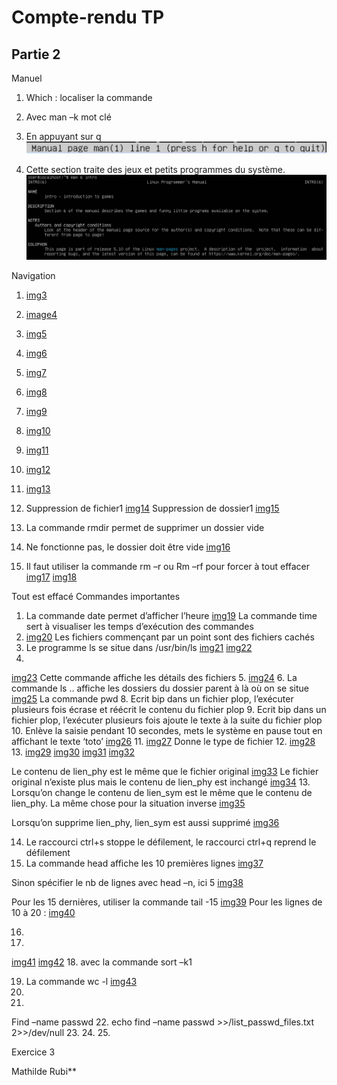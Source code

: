 # Compte-rendu TP

## Partie 2
Manuel
1.	Which : localiser la commande
2.	Avec man –k mot clé
3.	En appuyant sur q
![img1](image/image1.png)
 
4.	 Cette section traite des jeux et petits programmes du système.
![img2](image/image2.png)
 

Navigation
1.	 [img3](imag/image3.png)
2.	 [image4](image/image4.png)
3.	 [img5](image/image5.png)
4.	 [img6](image/image6.png)
5.	 [img7](image/image7.png)
6.	 [img8](image/image8.png)
7.	 [img9](image/image9.png)
8.	 [img10](image/image10.png)
9.	 [img11](image/image11.png)
10.	 [img12](image/image12)
11.	 [img13](image/image13.png)
 
8.	Suppression de fichier1
 [img14](image/image14/png)
Suppression de dossier1
 [img15](image/image15.png)

9.	La commande rmdir permet de supprimer un dossier vide
10.	Ne fonctionne pas, le dossier doit être vide
 [img16](image/image16.png)
11.	Il faut utiliser la commande rm –r ou Rm –rf pour forcer à tout effacer
 [img17](image/image17.png)
 [img18](image/image18.png)
 
Tout est effacé
Commandes importantes
1.	La commande date permet d’afficher l’heure
 [img19](image/image19.png)
La commande time sert à visualiser les temps d’exécution des commandes
2.	 [img20](image/image20.png)
Les fichiers commençant par un point sont des fichiers cachés
3.	Le programme ls se situe dans /usr/bin/ls
  [img21](image/image21.png)
  [img22](image/image22.png)
4.
[img23](image/image23.png)
Cette commande affiche les détails des fichiers
5.	 [img24](image/image24.png)
6.	La commande ls .. affiche les dossiers du dossier parent à là où on se situe
[img25](image/image25.png)
La commande pwd
8.	Ecrit bip dans un fichier plop, l’exécuter plusieurs fois écrase et réécrit le contenu du fichier plop
9.	Ecrit bip dans un fichier plop, l’exécuter plusieurs fois ajoute le texte à la suite du fichier plop
10.	Enlève la saisie pendant 10 secondes, mets le système en pause tout en affichant le texte ‘toto’
 [img26](image/image26.png)
11.	 [img27](image/image27.png)
Donne le type de fichier
12.	 [img28](image/image28.png)
13.	 [img29](image/image29.png)
[img30](imagr/image30.png)
[img31](image/imag31.png)
[img32](image/image32.png)

Le contenu de lien_phy est le même que le fichier original
 [img33](image/image33.png)
Le fichier original n’existe plus mais le contenu de lien_phy est inchangé
[img34](image/image34.png)
13.	 
Lorsqu’on change le contenu de lien_sym est le même que le contenu de lien_phy.
La même chose pour la situation inverse
[img35](image/image35.png)

Lorsqu’on supprime lien_phy, lien_sym est aussi supprimé
[img36](image/image36.png)

14.	Le raccourci ctrl+s stoppe le défilement, le raccourci ctrl+q reprend le défilement
15.	La commande head affiche les 10 premières lignes
[img37](image/image37.png)
 
 
Sinon spécifier le nb de lignes avec head –n, ici 5
[img38](image/image38.png)

Pour les 15 dernières, utiliser la commande tail -15
[img39](image/image39.png)
Pour les lignes de 10 à 20 : 
[img40](image/image40.png)

16.
17.  
[img41](image/image41.png)
[img42](image/image42.png)
18. avec la commande sort –k1

19. La commande wc -l 
[img43](image/imagfe43.png)
20. 
21. 
Find –name passwd
22.
 echo find –name passwd >>/list_passwd_files.txt 2>>/dev/null
23. 
24. 
25. 

Exercice 3 



Mathilde Rubi**
